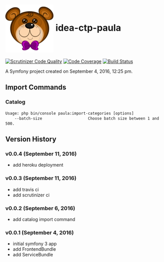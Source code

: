 # <img src="web/bundles/frontend/images/paula-logo.png" width="150" height="150" align="center"></img> idea-ctp-paula

[![Scrutinizer Code Quality](https://scrutinizer-ci.com/g/emtii/idea-ctp-paula/badges/quality-score.png?b=master)](https://scrutinizer-ci.com/g/emtii/idea-ctp-paula/?branch=master) [![Code Coverage](https://scrutinizer-ci.com/g/emtii/idea-ctp-paula/badges/coverage.png?b=master)](https://scrutinizer-ci.com/g/emtii/idea-ctp-paula/?branch=master) [![Build Status](https://scrutinizer-ci.com/g/emtii/idea-ctp-paula/badges/build.png?b=master)](https://scrutinizer-ci.com/g/emtii/idea-ctp-paula/build-status/master)

A Symfony project created on September 4, 2016, 12:25 pm.

## Import Commands
### Catalog
``` console
Usage: php bin/console paula:import-categories [options]
    --batch-size                    Choose batch size between 1 and 500.
```
## Version History
### v0.0.4 (September 11, 2016)
* add heroku deployment
### v0.0.3 (September 11, 2016)
* add travis ci
* add scrutinizer ci
### v0.0.2 (September 6, 2016)
* add catalog import command
### v0.0.1 (September 4, 2016)
* initial symfony 3 app
* add FrontendBundle
* add ServiceBundle